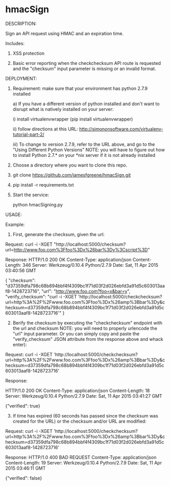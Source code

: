 # hmacSign

DESCRIPTION:

Sign an API request using HMAC and an expiration time.

Includes: 
  1) XSS protection 

  2) Basic error reporting when the checkchecksum API route is requested and the "checksum" input parameter is missing or an invalid format. 


DEPLOYMENT:
1) Requirement: make sure that your environment has python 2.7.9 installed

   a) If you have a different version of python installed and don't want to disrupt what is natively installed on your server:

      i)   install virtualenvwrapper (pip install virtualenvwrapper)
      
      ii)  follow directions at this URL: http://simononsoftware.com/virtualenv-tutorial-part-2/
      
      iii) To change to version 2.7.9, refer to the URL above, and go to the "Using Different Python Versions"
           NOTE: you will have to figure out how to install Python 2.7.* on your *nix server if it is not already installed  

2) Choose a directory where you want to clone this repo.

3) git clone https://github.com/jamesfgreene/hmacSign.git

4) pip install -r requirements.txt 

5) Start the service:
     
   python hmacSigning.py

USAGE:

Example: 

1) First, generate the checksum, given the url:

Request:
  curl -i -XGET "http://localhost:5000/checksum?url=http://www.foo.com%3Ffoo%3Dx%26bar%3Dy%3Cscript%3D"                                                                   

Response:
  HTTP/1.0 200 OK
  Content-Type: application/json
  Content-Length: 346
  Server: Werkzeug/0.10.4 Python/2.7.9
  Date: Sat, 11 Apr 2015 03:40:56 GMT

  {
	"checksum": "d37359dfa798c68b894bbf4f4309bc1f71d03f2d026ebfd3a91d5c603013aaf8-1428723716",
	"url": "http://www.foo.com?foo=x&bar=y", 
	"verify_checksum": "curl -i -XGET 'http://localhost:5000/checkchecksum?url=http%3A%2F%2Fwww.foo.com%3Ffoo%3Dx%26amp%3Bbar%3Dy&checksum=d37359dfa798c68b894bbf4f4309bc1f71d03f2d026ebfd3a91d5c603013aaf8-1428723716'"
  }

2) Berify the checksum by executing the "checkchecksum" endpoint with the url and checksum
NOTE: you will need to properly urlencode the "url" input parameter.
Or you can simply copy and paste the "verify_checksum" JSON attribute from the response above and whack enter):

Request: 
  curl -i -XGET 'http://localhost:5000/checkchecksum?url=http%3A%2F%2Fwww.foo.com%3Ffoo%3Dx%26amp%3Bbar%3Dy&checksum=d37359dfa798c68b894bbf4f4309bc1f71d03f2d026ebfd3a91d5c603013aaf8-1428723716'

Response: 

  HTTP/1.0 200 OK
  Content-Type: application/json
  Content-Length: 18
  Server: Werkzeug/0.10.4 Python/2.7.9
  Date: Sat, 11 Apr 2015 03:41:27 GMT

  {"verified": true}



3) If time has expired (60 seconds has passed since the checksum was created for the URL) or the checksum and/or URL are modified:

Request: 
  curl -i -XGET 'http://localhost:5000/checkchecksum?url=http%3A%2F%2Fwww.foo.com%3Ffoo%3Dx%26amp%3Bbar%3Dy&checksum=d37359dfa798c68b894bbf4f4309bc1f71d03f2d026ebfd3a91d5c603013aaf8-1428723716'

Response:
  HTTP/1.0 400 BAD REQUEST
  Content-Type: application/json
  Content-Length: 19
  Server: Werkzeug/0.10.4 Python/2.7.9
  Date: Sat, 11 Apr 2015 03:46:11 GMT

  {"verified": false}